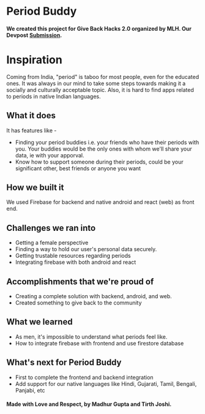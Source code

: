 # Period Buddy

#### We created this project for Give Back Hacks 2.0 organized by MLH. Our Devpost [Submission](https://devpost.com/software/period-buddy).

# Inspiration

Coming from India, "period" is taboo for most people, even for the educated ones. It was always in our mind to take some steps towards making it a socially and culturally acceptable topic. Also, it is hard to find apps related to periods in native Indian languages.

## What it does

It has features like -

- Finding your period buddies i.e. your friends who have their periods with you. Your buddies would be the only ones with whom we'll share your data, ie with your apporval.
- Know how to support someone during their periods, could be your significant other, best friends or anyone you want

## How we built it

We used Firebase for backend and native android and react (web) as front end.

## Challenges we ran into

- Getting a female perspective
- Finding a way to hold our user's personal data securely.
- Getting trustable resources regarding periods
- Integrating firebase with both android and react

## Accomplishments that we're proud of

- Creating a complete solution with backend, android, and web.
- Created something to give back to the community

## What we learned

- As men, it's impossible to understand what periods feel like.
- How to integrate firebase with frontend and use firestore database

## What's next for Period Buddy

- First to complete the frontend and backend integration
- Add support for our native languages like Hindi, Gujarati, Tamil, Bengali, Panjabi, etc

#### Made with Love and Respect, by Madhur Gupta and Tirth Joshi.
